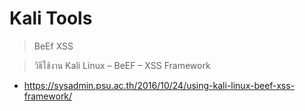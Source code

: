 # Kali Tools

> BeEf XSS

> วิธีใช้งาน Kali Linux – BeEF – XSS Framework
- https://sysadmin.psu.ac.th/2016/10/24/using-kali-linux-beef-xss-framework/
